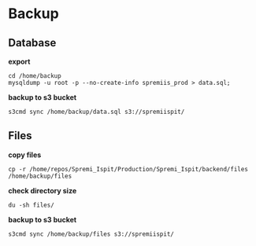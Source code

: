 # Backup

## Database

**export**

```
cd /home/backup
mysqldump -u root -p --no-create-info spremiis_prod > data.sql;
```

**backup to s3 bucket**

```
s3cmd sync /home/backup/data.sql s3://spremiispit/
```

## Files

**copy files**

```
cp -r /home/repos/Spremi_Ispit/Production/Spremi_Ispit/backend/files /home/backup/files
```

**check directory size**

```
du -sh files/
```

**backup to s3 bucket**

```
s3cmd sync /home/backup/files s3://spremiispit/
```
